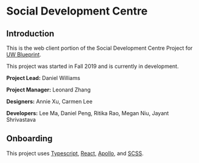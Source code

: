 # Social Development Centre

## Introduction

This is the web client portion of the Social Development Centre Project for [UW Blueprint](https://https://uwblueprint.org/).

This project was started in Fall 2019 and is currently in development.

**Project Lead:** Daniel Williams

**Project Manager:** Leonard Zhang

**Designers:** Annie Xu, Carmen Lee

**Developers:** Lee Ma, Daniel Peng, Ritika Rao, Megan Niu, Jayant Shrivastava

## Onboarding

This project uses [Typescript](https://www.typescriptlang.org/), [React](https://reactjs.org/), [Apollo](https://www.apollographql.com/docs/react/), and [SCSS](https://sass-lang.com/).
